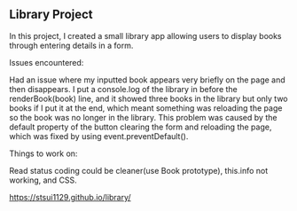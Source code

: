 Library Project
---
In this project, I created a small library app allowing users to display books through entering details in a form.

Issues encountered:

Had an issue where my inputted book appears very briefly on the page and then disappears. I put a console.log of the library in before the renderBook(book) line, and it showed three books in the library but only two books if I put it at the end, which meant something was reloading the page so the book was no longer in the library. This problem was caused by the default property of the button clearing the form and reloading the page, which was fixed by using event.preventDefault().

Things to work on:

Read status coding could be cleaner(use Book prototype), this.info not working, and CSS.

https://stsui1129.github.io/library/